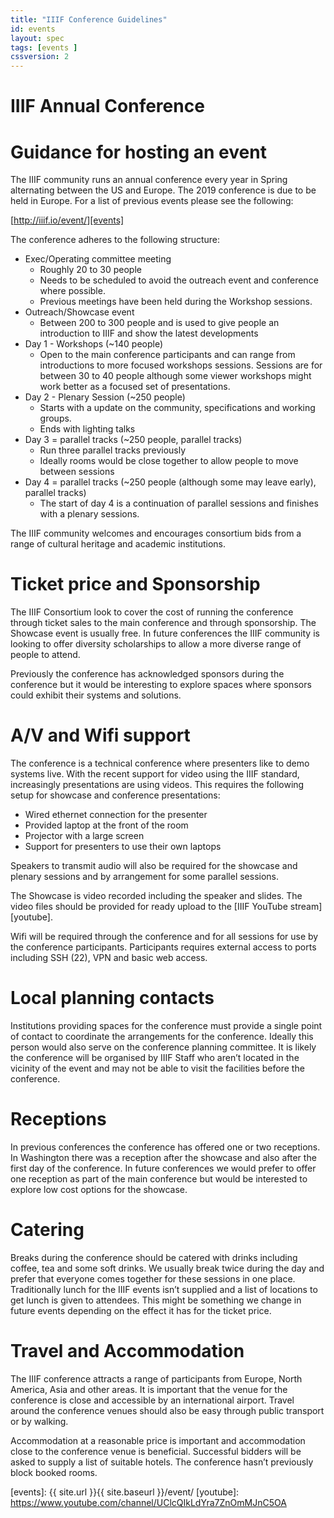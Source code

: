 ```yaml
---
title: "IIIF Conference Guidelines"
id: events
layout: spec
tags: [events ]
cssversion: 2
---
```

# IIIF Annual Conference
# Guidance for hosting an event

The IIIF community runs an annual conference every year in Spring alternating between the US and Europe. The 2019 conference is due to be held in Europe. For a list of previous events please see the following:

[http://iiif.io/event/][events]

The conference adheres to the following structure:

 * Exec/Operating committee meeting
   * Roughly 20 to 30 people
   * Needs to be scheduled to avoid the outreach event and conference where possible.
   * Previous meetings have been held during the Workshop sessions.  
 * Outreach/Showcase event
   * Between 200 to 300 people and is used to give people an introduction to IIIF and show the latest developments
 * Day 1 - Workshops (~140 people)
   * Open to the main conference participants and can range from introductions to more focused workshops sessions. Sessions are for between 30 to 40 people although some viewer workshops might work better as a focused set of presentations.
 * Day 2 - Plenary Session (~250 people)
   * Starts with a update on the community, specifications and working groups.
   * Ends with lighting talks
 * Day 3 = parallel tracks (~250 people, parallel tracks)
   * Run three parallel tracks previously
   * Ideally rooms would be close together to allow people to move between sessions
 * Day 4 = parallel tracks (~250 people (although some may leave early), parallel tracks)
   * The start of day 4 is a continuation of parallel sessions and finishes with a plenary sessions.

The IIIF community welcomes and encourages consortium bids from a range of cultural heritage and academic institutions.

# Ticket price and Sponsorship
The IIIF Consortium look to cover the cost of running the conference through ticket sales to the main conference and through sponsorship. The Showcase event is usually free. In future conferences the IIIF community is looking to offer diversity scholarships to allow a more diverse range of people to attend.

Previously the conference has acknowledged sponsors during the conference but it would be interesting to explore spaces where sponsors could exhibit their systems and solutions.

# A/V and Wifi support
The conference is a technical conference where presenters like to demo systems live. With the recent support for video using the IIIF standard, increasingly presentations are using videos. This requires the following setup for showcase and conference presentations:

 * Wired ethernet connection for the presenter
 * Provided laptop at the front of the room
 * Projector with a large screen
 * Support for presenters to use their own laptops

Speakers to transmit audio will also be required for the showcase and plenary sessions and by arrangement for some parallel sessions.  

The Showcase is video recorded including the speaker and slides. The video files should be provided for ready upload to the [IIIF YouTube stream][youtube].

Wifi will be required through the conference and for all sessions for use by the conference participants. Participants requires external access to ports including SSH (22), VPN and basic web access.  

# Local planning contacts
Institutions providing spaces for the conference must provide a single point of contact to coordinate the arrangements for the conference. Ideally this person would also serve on the conference planning committee. It is likely the conference will be organised by IIIF Staff who aren’t located in the vicinity of the event and may not be able to visit the facilities before the conference.

# Receptions
In previous conferences the conference has offered one or two receptions. In Washington there was a reception after the showcase and also after the first day of the conference. In future conferences we would prefer to offer one reception as part of the main conference but would be interested to explore low cost options for the showcase.

# Catering
Breaks during the conference should be catered with drinks including coffee, tea and some soft drinks. We usually break twice during the day and prefer that everyone comes together for these sessions in one place. Traditionally lunch for the IIIF events isn’t supplied and a list of locations to get lunch is given to attendees. This might be something we change in future events depending on the effect it has for the ticket price.

# Travel and Accommodation
The IIIF conference attracts a range of participants from Europe, North America, Asia and other areas. It is important that the venue for the conference is close and accessible by an international airport. Travel around the conference venues should also be easy through public transport or by walking.

Accommodation at a reasonable price is important and accommodation close to the conference venue is beneficial. Successful bidders will be asked to supply a list of suitable hotels. The conference hasn’t previously block booked rooms.

[events]: {{ site.url }}{{ site.baseurl }}/event/
[youtube]: https://www.youtube.com/channel/UClcQIkLdYra7ZnOmMJnC5OA
